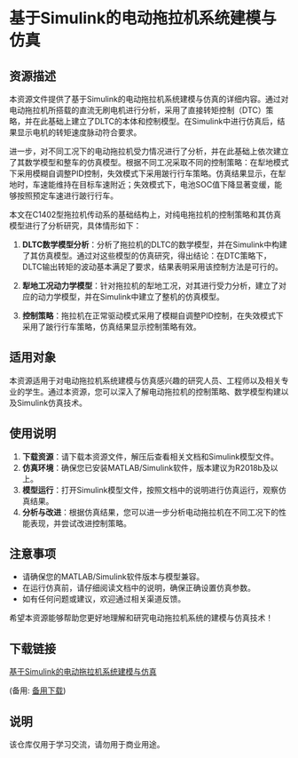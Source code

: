 # 基于Simulink的电动拖拉机系统建模与仿真

## 资源描述

本资源文件提供了基于Simulink的电动拖拉机系统建模与仿真的详细内容。通过对电动拖拉机所搭载的直流无刷电机进行分析，采用了直接转矩控制（DTC）策略，并在此基础上建立了DLTC的本体和控制模型。在Simulink中进行仿真后，结果显示电机的转矩速度脉动符合要求。

进一步，对不同工况下的电动拖拉机受力情况进行了分析，并在此基础上依次建立了其数学模型和整车的仿真模型。根据不同工况采取不同的控制策略：在犁地模式下采用模糊自调整PID控制，失效模式下采用跛行行车策略。仿真结果显示，在犁地时，车速能维持在目标车速附近；失效模式下，电池SOC值下降显著变缓，能够按照预定车速进行跛行行车。

本文在C1402型拖拉机传动系的基础结构上，对纯电拖拉机的控制策略和其仿真模型进行了分析研究，具体情形如下：

1. **DLTC数学模型分析**：分析了拖拉机的DLTC的数学模型，并在Simulink中构建了其仿真模型。通过对这些模型的仿真研究，得出结论：在DTC策略下，DLTC输出转矩的波动基本满足了要求，结果表明采用该控制方法是可行的。

2. **犁地工况动力学模型**：针对拖拉机的犁地工况，对其进行受力分析，建立了对应的动力学模型，并在Simulink中建立了整机的仿真模型。

3. **控制策略**：拖拉机在正常驱动模式采用了模糊自调整PID控制，在失效模式下采用了跛行行车策略，仿真结果显示控制策略有效。

## 适用对象

本资源适用于对电动拖拉机系统建模与仿真感兴趣的研究人员、工程师以及相关专业的学生。通过本资源，您可以深入了解电动拖拉机的控制策略、数学模型构建以及Simulink仿真技术。

## 使用说明

1. **下载资源**：请下载本资源文件，解压后查看相关文档和Simulink模型文件。
2. **仿真环境**：确保您已安装MATLAB/Simulink软件，版本建议为R2018b及以上。
3. **模型运行**：打开Simulink模型文件，按照文档中的说明进行仿真运行，观察仿真结果。
4. **分析与改进**：根据仿真结果，您可以进一步分析电动拖拉机在不同工况下的性能表现，并尝试改进控制策略。

## 注意事项

- 请确保您的MATLAB/Simulink软件版本与模型兼容。
- 在运行仿真前，请仔细阅读文档中的说明，确保正确设置仿真参数。
- 如有任何问题或建议，欢迎通过相关渠道反馈。

希望本资源能够帮助您更好地理解和研究电动拖拉机系统的建模与仿真技术！

## 下载链接
[基于Simulink的电动拖拉机系统建模与仿真](https://pan.quark.cn/s/7b73403a24f9) 

(备用: [备用下载](https://pan.baidu.com/s/1QysDczP-wBo5p-1uzAO_WA?pwd=1234))

## 说明

该仓库仅用于学习交流，请勿用于商业用途。
